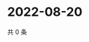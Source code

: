 # 2022-08-20

共 0 条

<!-- BEGIN WEIBO -->
<!-- 最后更新时间 Sat Aug 20 2022 05:14:37 GMT+0800 (China Standard Time) -->

<!-- END WEIBO -->
